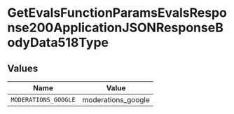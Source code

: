 # GetEvalsFunctionParamsEvalsResponse200ApplicationJSONResponseBodyData518Type


## Values

| Name                 | Value                |
| -------------------- | -------------------- |
| `MODERATIONS_GOOGLE` | moderations_google   |